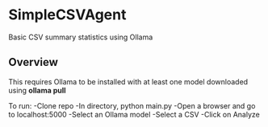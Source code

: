 # SimpleCSVAgent
Basic CSV summary statistics using Ollama

## Overview
This requires Ollama to be installed with at least one model downloaded using **ollama pull**

To run:
-Clone repo
-In directory, python main.py
-Open a browser and go to localhost:5000
-Select an Ollama model
-Select a CSV
-Click on Analyze
